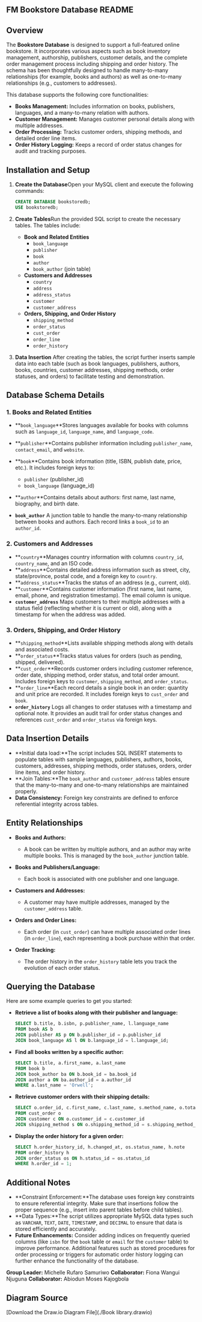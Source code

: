 ## FM Bookstore Database README

## Overview

The **Bookstore Database** is designed to support a full-featured online bookstore. It incorporates various aspects such as book inventory management, authorship, publishers, customer details, and the complete order management process including shipping and order history. The schema has been thoughtfully designed to handle many-to-many relationships (for example, books and authors) as well as one-to-many relationships (e.g., customers to addresses).

This database supports the following core functionalities:

- **Books Management:** Includes information on books, publishers, languages, and a many-to-many relation with authors.
- **Customer Management:** Manages customer personal details along with multiple addresses.
- **Order Processing:** Tracks customer orders, shipping methods, and detailed order line items.
- **Order History Logging:** Keeps a record of order status changes for audit and tracking purposes.

## Installation and Setup

1. **Create the Database**Open your MySQL client and execute the following commands:

   ```sql
   CREATE DATABASE bookstoredb;
   USE bookstoredb;
   ```
2. **Create Tables**Run the provided SQL script to create the necessary tables. The tables include:

   - **Book and Related Entities**
     - `book_language`
     - `publisher`
     - `book`
     - `author`
     - `book_author` (join table)
   - **Customers and Addresses**
     - `country`
     - `address`
     - `address_status`
     - `customer`
     - `customer_address`
   - **Orders, Shipping, and Order History**
     - `shipping_method`
     - `order_status`
     - `cust_order`
     - `order_line`
     - `order_history`
3. **Data Insertion**
   After creating the tables, the script further inserts sample data into each table (such as book languages, publishers, authors, books, countries, customer addresses, shipping methods, order statuses, and orders) to facilitate testing and demonstration.

## Database Schema Details

### 1. Books and Related Entities

- **`book_language`**Stores languages available for books with columns such as `language_id`, `language_name`, and `language_code`.
- **`publisher`**Contains publisher information including `publisher_name`, `contact_email`, and `website`.
- **`book`**Contains book information (title, ISBN, publish date, price, etc.). It includes foreign keys to:

  - `publisher` (publisher_id)
  - `book_language` (language_id)
- **`author`**Contains details about authors: first name, last name, biography, and birth date.
- **`book_author`**
  A junction table to handle the many-to-many relationship between books and authors. Each record links a `book_id` to an `author_id`.

### 2. Customers and Addresses

- **`country`**Manages country information with columns `country_id`, `country_name`, and an ISO code.
- **`address`**Contains detailed address information such as street, city, state/province, postal code, and a foreign key to `country`.
- **`address_status`**Tracks the status of an address (e.g., current, old).
- **`customer`**Contains customer information (first name, last name, email, phone, and registration timestamp). The email column is unique.
- **`customer_address`**
  Maps customers to their multiple addresses with a status field (reflecting whether it is current or old), along with a timestamp for when the address was added.

### 3. Orders, Shipping, and Order History

- **`shipping_method`**Lists available shipping methods along with details and associated costs.
- **`order_status`**Tracks status values for orders (such as pending, shipped, delivered).
- **`cust_order`**Records customer orders including customer reference, order date, shipping method, order status, and total order amount. Includes foreign keys to `customer`, `shipping_method`, and `order_status`.
- **`order_line`**Each record details a single book in an order: quantity and unit price are recorded. It includes foreign keys to `cust_order` and `book`.
- **`order_history`**
  Logs all changes to order statuses with a timestamp and optional note. It provides an audit trail for order status changes and references `cust_order` and `order_status` via foreign keys.

## Data Insertion Details

- **Initial data load:**The script includes SQL INSERT statements to populate tables with sample languages, publishers, authors, books, customers, addresses, shipping methods, order statuses, orders, order line items, and order history.
- **Join Tables:**The `book_author` and `customer_address` tables ensure that the many-to-many and one-to-many relationships are maintained properly.
- **Data Consistency:**
  Foreign key constraints are defined to enforce referential integrity across tables.

## Entity Relationships

- **Books and Authors:**

  - A book can be written by multiple authors, and an author may write multiple books. This is managed by the `book_author` junction table.
- **Books and Publishers/Language:**

  - Each book is associated with one publisher and one language.
- **Customers and Addresses:**

  - A customer may have multiple addresses, managed by the `customer_address` table.
- **Orders and Order Lines:**

  - Each order (in `cust_order`) can have multiple associated order lines (in `order_line`), each representing a book purchase within that order.
- **Order Tracking:**

  - The order history in the `order_history` table lets you track the evolution of each order status.

## Querying the Database

Here are some example queries to get you started:

- **Retrieve a list of books along with their publisher and language:**

  ```sql
  SELECT b.title, b.isbn, p.publisher_name, l.language_name
  FROM book AS b
  JOIN publisher AS p ON b.publisher_id = p.publisher_id
  JOIN book_language AS l ON b.language_id = l.language_id;
  ```
- **Find all books written by a specific author:**

  ```sql
  SELECT b.title, a.first_name, a.last_name
  FROM book b
  JOIN book_author ba ON b.book_id = ba.book_id
  JOIN author a ON ba.author_id = a.author_id
  WHERE a.last_name = 'Orwell';
  ```
- **Retrieve customer orders with their shipping details:**

  ```sql
  SELECT o.order_id, c.first_name, c.last_name, s.method_name, o.total_amount
  FROM cust_order o
  JOIN customer c ON o.customer_id = c.customer_id
  JOIN shipping_method s ON o.shipping_method_id = s.shipping_method_id;
  ```
- **Display the order history for a given order:**

  ```sql
  SELECT h.order_history_id, h.changed_at, os.status_name, h.note
  FROM order_history h
  JOIN order_status os ON h.status_id = os.status_id
  WHERE h.order_id = 1;
  ```

## Additional Notes

- **Constraint Enforcement:**The database uses foreign key constraints to ensure referential integrity. Make sure that insertions follow the proper sequence (e.g., insert into parent tables before child tables).
- **Data Types:**The script utilizes appropriate MySQL data types such as `VARCHAR`, `TEXT`, `DATE`, `TIMESTAMP`, and `DECIMAL` to ensure that data is stored efficiently and accurately.
- **Future Enhancements:**
  Consider adding indices on frequently queried columns (like `isbn` for the `book` table or `email` for the `customer` table) to improve performance. Additional features such as stored procedures for order processing or triggers for automatic order history logging can further enhance the functionality of the database.

**Group Leader:** Michelle Rufaro Samuriwo
**Collaborator:** Fiona Wangui Njuguna
**Collaborator:** Abiodun Moses Kajogbola

## Diagram Source

[Download the Draw.io Diagram File](./Book library.drawio)
